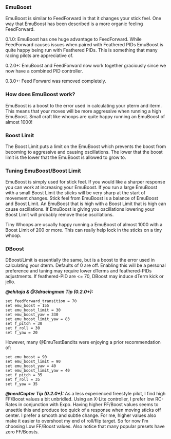 ### EmuBoost
EmuBoost is similar to FeedForward in that it changes your stick feel. One way that EmuBoost has been described is a more organic feeling FeedForward.

0.1.0: EmuBoost has one huge advantage to FeedForward. While FeedForward causes issues when paired with Feathered PIDs EmuBoost is quite happy being run with Feathered PIDs. This is something that many racing pilots are appreciative of.

0.2.0+: EmuBoost and FeedForward now work together graciously since we now have a combined PID controller.

0.3.0+: Feed Forward was removed completely.

### How does EmuBoost work?
EmuBoost is a boost to the error used in calculating your pterm and iterm. This means that your moves will be more aggressive when running a high EmuBoost. Small craft like whoops are quite happy running an EmuBoost of almost 1000!

### Boost Limit
The Boost Limit puts a limit on the EmuBoost which prevents the boost from becoming to aggressive and causing oscillations. The lower that the boost limit is the lower that the EmuBoost is allowed to grow to.

### Tuning EmuBoost/Boost Limit
EmuBoost is simply used for stick feel. If you would like a sharper response you can work at increasing your EmuBoost. If you run a large EmuBoost with a small Boost Limit the sticks will be very sharp at the start of movement changes. Stick feel from EmuBoost is a balance of EmuBoost and Boost Limit. An EmuBoost that is high with a Boost Limit that is high can cause oscillations. If EmuBoost is giving you oscillations lowering your Boost Limit will probably remove those oscillations.

Tiny Whoops are usually happy running a EmuBoost of almost 1000 with a Boost Limit of 200 or more. This can really help lock in the sticks on a tiny whoop.

### DBoost
DBoost/Limit is essentially the same, but is a boost to the error used in calculating your dterm.  Defaults of 0 are off.  Enabling this will be a personal preference and tuning may require lower dTerms and feathered-PIDs adjustments.  If feathered-PID are <= 70, DBoost may induce dTerm kick or jello.

***@ehitaja & @3dracingman Tip (0.2.0+):***
```
set feedforward_transition = 70
set emu_boost = 155
set emu_boost_limit = 30
set emu_boost_yaw = 330
set emu_boost_limit_yaw = 83
set f_pitch = 30
set f_roll = 30
set f_yaw = 20
```

However, many @EmuTestBandits were enjoying a prior recommendation of:
```
set emu_boost = 90
set emu_boost_limit = 90
set emu_boost_yaw = 40
set emu_boost_limit_yaw = 40
set f_pitch = 35
set f_roll = 35
set f_yaw = 35
```

***@nerdCopter Tip (0.2.0+):*** As a less experienced freestyle pilot, I find high FF/Boost values a bit unbridled. Using an X-Lite controller, I prefer low RC-Rates in conjunction with Expo.  Having higher FF/Boost values seems to unsettle this and produce too quick of a response when moving sticks off center.  I prefer a smooth and subtle change.  For me, higher values also make it easier to overshoot my end of roll/flip target.  So for now I'm choosing Low FF/Boost values.  Also notice that many popular presets have zero FF/Boosts.